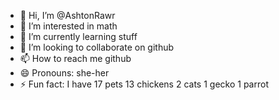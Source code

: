 - 👋 Hi, I’m @AshtonRawr
- 👀 I’m interested in math
- 🌱 I’m currently learning stuff
- 💞️ I’m looking to collaborate on github
- 📫 How to reach me github
- 😄 Pronouns: she-her
- ⚡ Fun fact: I have 17 pets 13 chickens 2 cats 1 gecko 1 parrot

<!---
AshtonRawr/AshtonRawr is a ✨ special ✨ repository because its `README.md` (this file) appears on your GitHub profile.
You can click the Preview link to take a look at your changes.
--->
